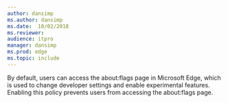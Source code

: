 ```yaml
---
author: dansimp
ms.author: dansimp
ms.date:  10/02/2018
ms.reviewer: 
audience: itpro
manager: dansimp
ms.prod: edge
ms.topic: include
---
```


By default, users can access the about:flags page in Microsoft Edge, which is used to change developer settings and enable experimental features. Enabling this policy prevents users from accessing the about:flags page.
